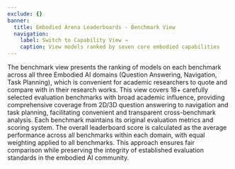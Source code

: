 ```yaml
---
exclude: {}
banner:
  title: Embodied Arena Leaderboards - Benchmark View
  navigation:
    label: Switch to Capability View →
    caption: View models ranked by seven core embodied capabilities
---
```


The benchmark view presents the ranking of models on each benchmark across all
three Embodied AI domains (Question Answering, Navigation, Task Planning), which
is convenient for academic researchers to quote and compare with in their
research works. This view covers 18+ carefully selected evaluation benchmarks
with broad academic influence, providing comprehensive coverage from 2D/3D
question answering to navigation and task planning, facilitating convenient and
transparent cross-benchmark analysis. Each benchmark maintains its original
evaluation metrics and scoring system. The overall leaderboard score is
calculated as the average performance across all benchmarks within each domain,
with equal weighting applied to all benchmarks. This approach ensures fair
comparison while preserving the integrity of established evaluation standards in
the embodied AI community.
